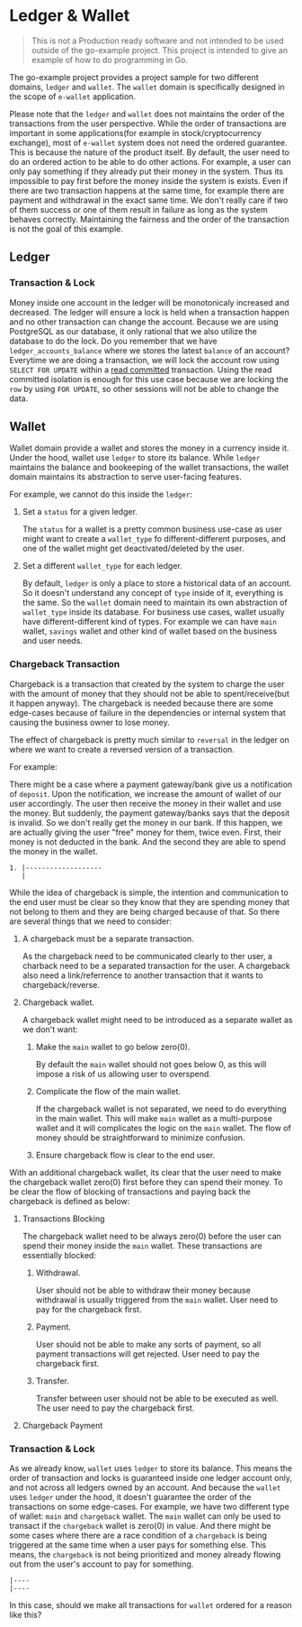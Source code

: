 # Ledger & Wallet

> This is not a Production ready software and not intended to be used outside of the go-example project. This project is intended to give an example of how to do programming in Go.

The go-example project provides a project sample for two different domains, `ledger` and `wallet`. The `wallet` domain is specifically designed in the scope of `e-wallet` application.

Please note that the `ledger` and `wallet` does not maintains the order of the transactions from the user perspective. While the order of transactions are important in some applications(for example in stock/cryptocurrency exchange), most of `e-wallet` system does not need the ordered guarantee. This is because the nature of the product itself. By default, the user need to do an ordered action to be able to do other actions. For example, a user can only pay something if they already put their money in the system. Thus its impossible to pay first before the money inside the system is exists. Even if there are two transaction happens at the same time, for example there are payment and withdrawal in the exact same time. We don't really care if two of them success or one of them result in failure as long as the system behaves correctly. Maintaining the fairness and the order of the transaction is not the goal of this example.

## Ledger

### Transaction & Lock

Money inside one account in the ledger will be monotonicaly increased and decreased. The ledger will ensure a lock is held when a transaction happen and no other transaction can change the account. Because we are using PostgreSQL as our database, it only rational that we also utilize the database to do the lock. Do you remember that we have `ledger_accounts_balance` where we stores the latest `balance` of an account? Everytime we are doing a transaction, we will lock the account row using `SELECT FOR UPDATE` within a [read committed]() transaction. Using the read committed isolation is enough for this use case because we are locking the `row` by using `FOR UPDATE`, so other sessions will not be able to change the data.

## Wallet

Wallet domain provide a wallet and stores the money in a currency inside it. Under the hood, wallet use `ledger` to store its balance. While `ledger` maintains the balance and bookeeping of the wallet transactions, the wallet domain maintains its abstraction to serve user-facing features.

For example, we cannot do this inside the `ledger`:

1. Set a `status` for a given ledger.

    The `status` for a wallet is a pretty common business use-case as user might want to create a `wallet_type` fo different-different purposes, and one of the wallet might get deactivated/deleted
    by the user.

2. Set a different `wallet_type` for each ledger.

    By default, `ledger` is only a place to store a historical data of an account. So it doesn't understand any concept of `type` inside of it, everything is the same. So the `wallet` domain need to maintain its own abstraction of `wallet_type` inside its database. For business use cases, wallet usually have different-different kind of types. For example we can have `main` wallet, `savings` wallet and other kind of wallet based on the business and user needs.

### Chargeback Transaction

Chargeback is a transaction that created by the system to charge the user with the amount of money that they should not be able to spent/receive(but it happen anyway). The chargeback is needed because there are some edge-cases because of failure in the dependencies or internal system that causing the business owner to lose money.

The effect of chargeback is pretty much similar to `reversal` in the ledger on where we want to create a reversed version of a transaction.

For example:

There might be a case where a payment gateway/bank give us a notification of `deposit`. Upon the notification, we increase the amount of wallet of our user accordingly. The user then receive the money in their wallet and use the money. But suddenly, the payment gateway/banks says that the deposit is invalid. So we don't really get the money in our bank. If this happen, we are actually giving the user "free" money for them, twice even. First, their money is not deducted in the bank. And the second they are able to spend the money in the wallet.

```
1. |-------------------
   | 
```

While the idea of chargeback is simple, the intention and communication to the end user must be clear so they know that they are spending money that not belong to them and they are being charged because of that. So there are several things that we need to consider:

1. A chargeback must be a separate transaction.

    As the chargeback need to be communicated clearly to ther user, a charback need to be a separated transaction for the user. A chargeback also need a link/referrence to another transaction that it wants to chargeback/reverse.

1. Chargeback wallet.

    A chargeback wallet might need to be introduced as a separate wallet as we don't want:

      1. Make the `main` wallet to go below zero(0).

          By default the `main` wallet should not goes below 0, as this will impose a risk of us allowing user to overspend.

      2. Complicate the flow of the main wallet.

          If the chargeback wallet is not separated, we need to do everything in the main wallet. This will make `main` wallet as a multi-purpose wallet and it will complicates the logic on the `main` wallet. The flow of money should be straightforward to minimize confusion.

      3. Ensure chargeback flow is clear to the end user.

With an additional chargeback wallet, its clear that the user need to make the chargeback wallet zero(0) first before they can spend their money. To be clear the flow of blocking of transactions and paying back the chargeback is defined as below:

1.  Transactions Blocking

    The chargeback wallet need to be always zero(0) before the user can spend their money inside the `main` wallet. These transactions are essentially blocked:

    1. Withdrawal.

        User should not be able to withdraw their money because withdrawal is usually triggered from the `main` wallet. User need to pay for the chargeback first.

    2. Payment.

        User should not be able to make any sorts of payment, so all payment transactions will get rejected. User need to pay the chargeback first.

    3. Transfer.

        Transfer between user should not be able to be executed as well. The user need to pay the chargeback first.

2. Chargeback Payment

### Transaction & Lock

As we already know, `wallet` uses `ledger` to store its balance. This means the order of transaction and locks is guaranteed inside one ledger account only, and not across all ledgers owned by an account. And because the `wallet` uses `ledger` under the hood, it doesn't guarantee the order of the transactions on some edge-cases. For example, we have two different type of wallet: `main` and `chargeback` wallet. The `main` wallet can only be used to transact if the `chargeback` wallet is zero(0) in value. And there might be some cases where there are a race condition of a `chargeback` is being triggered at the same time when a user pays for something else. This means, the `chargeback` is not being prioritized and money already flowing out from the user's account to pay for something.

```text
|----
|----
```

In this case, should we make all transactions for `wallet` ordered for a reason like this?